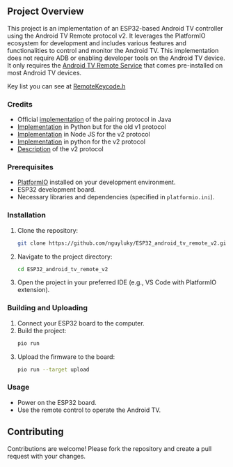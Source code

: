 ## Project Overview

This project is an implementation of an ESP32-based Android TV controller using the Android TV Remote protocol v2. It leverages the PlatformIO ecosystem for development and includes various features and functionalities to control and monitor the Android TV. This implementation does not require ADB or enabling developer tools on the Android TV device. It only requires the [Android TV Remote Service](https://play.google.com/store/apps/details?id=com.google.android.tv.remote.service) that comes pre-installed on most Android TV devices.

Key list you can see at [RemoteKeycode.h](./include/remote/RemoteKeycode.h)

### Credits
- Official [implementation](https://android.googlesource.com/platform/external/google-tv-pairing-protocol/+/refs/heads/master) of the pairing protocol in Java
- [Implementation](https://github.com/farshid616/Android-TV-Remote-Controller-Python) in Python but for the old v1 protocol
- [Implementation](https://github.com/louis49/androidtv-remote) in Node JS for the v2 protocol
- [Implementation](https://github.com/tronikos/androidtvremote2?tab=readme-ov-file) in python for the v2 protocol
- [Description](https://github.com/Aymkdn/assistant-freebox-cloud/wiki/Google-TV-(aka-Android-TV)-Remote-Control-(v2)) of the v2 protocol

### Prerequisites

- [PlatformIO](https://platformio.org/) installed on your development environment.
- ESP32 development board.
- Necessary libraries and dependencies (specified in `platformio.ini`).

### Installation

1. Clone the repository:
    ```sh
    git clone https://github.com/nguyluky/ESP32_android_tv_remote_v2.git
    ```
2. Navigate to the project directory:
    ```sh
    cd ESP32_android_tv_remote_v2
    ```
3. Open the project in your preferred IDE (e.g., VS Code with PlatformIO extension).

### Building and Uploading

1. Connect your ESP32 board to the computer.
2. Build the project:
    ```sh
    pio run
    ```
3. Upload the firmware to the board:
    ```sh
    pio run --target upload
    ```

### Usage

- Power on the ESP32 board.
- Use the remote control to operate the Android TV.

## Contributing

Contributions are welcome! Please fork the repository and create a pull request with your changes.